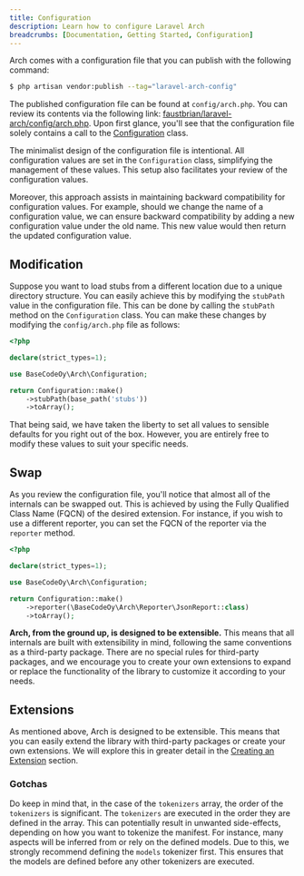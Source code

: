```yaml
---
title: Configuration
description: Learn how to configure Laravel Arch
breadcrumbs: [Documentation, Getting Started, Configuration]
---
```


Arch comes with a configuration file that you can publish with the following command:

```bash
$ php artisan vendor:publish --tag="laravel-arch-config"
```

The published configuration file can be found at `config/arch.php`. You can review its contents via the following link: [faustbrian/laravel-arch/config/arch.php](https://github.com/basecodeoy/laravel-arch/blob/main/config/arch.php). Upon first glance, you'll see that the configuration file solely contains a call to the [Configuration](https://github.com/basecodeoy/laravel-arch/blob/main/src/Configuration.php) class.

The minimalist design of the configuration file is intentional. All configuration values are set in the `Configuration` class, simplifying the management of these values. This setup also facilitates your review of the configuration values.

Moreover, this approach assists in maintaining backward compatibility for configuration values. For example, should we change the name of a configuration value, we can ensure backward compatibility by adding a new configuration value under the old name. This new value would then return the updated configuration value.

## Modification

Suppose you want to load stubs from a different location due to a unique directory structure. You can easily achieve this by modifying the `stubPath` value in the configuration file. This can be done by calling the `stubPath` method on the `Configuration` class. You can make these changes by modifying the `config/arch.php` file as follows:

```php
<?php

declare(strict_types=1);

use BaseCodeOy\Arch\Configuration;

return Configuration::make()
    ->stubPath(base_path('stubs'))
    ->toArray();
```

That being said, we have taken the liberty to set all values to sensible defaults for you right out of the box. However, you are entirely free to modify these values to suit your specific needs.

## Swap

As you review the configuration file, you'll notice that almost all of the internals can be swapped out. This is achieved by using the Fully Qualified Class Name (FQCN) of the desired extension. For instance, if you wish to use a different reporter, you can set the FQCN of the reporter via the `reporter` method.

```php
<?php

declare(strict_types=1);

use BaseCodeOy\Arch\Configuration;

return Configuration::make()
    ->reporter(\BaseCodeOy\Arch\Reporter\JsonReport::class)
    ->toArray();
```

**Arch, from the ground up, is designed to be extensible.** This means that all internals are built with extensibility in mind, following the same conventions as a third-party package. There are no special rules for third-party packages, and we encourage you to create your own extensions to expand or replace the functionality of the library to customize it according to your needs.

## Extensions

As mentioned above, Arch is designed to be extensible. This means that you can easily extend the library with third-party packages or create your own extensions. We will explore this in greater detail in the [Creating an Extension](/advanced/creating-an-extension)  section.

### Gotchas

Do keep in mind that, in the case of the `tokenizers` array, the order of the `tokenizers` is significant. The `tokenizers` are executed in the order they are defined in the array. This can potentially result in unwanted side-effects, depending on how you want to tokenize the manifest. For instance, many aspects will be inferred from or rely on the defined models. Due to this, we strongly recommend defining the `models` tokenizer first. This ensures that the models are defined before any other tokenizers are executed.
